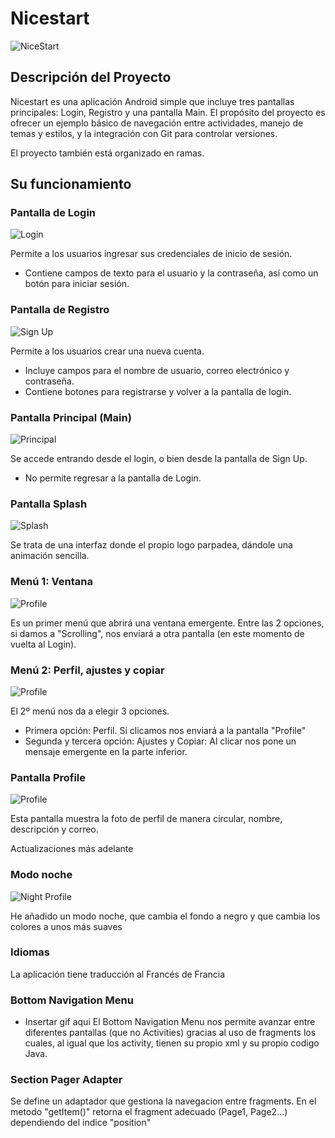 # Nicestart
![NiceStart](imagenes/LogoNS.png "Logo")

## Descripción del Proyecto
Nicestart es una aplicación Android simple que incluye tres pantallas principales: Login, Registro y una pantalla Main. El propósito del proyecto es ofrecer un ejemplo básico de navegación entre actividades, manejo de temas y estilos, y la integración con Git para controlar versiones.

El proyecto también está organizado en ramas.

## Su funcionamiento

### Pantalla de Login
![Login](imagenes/Login.png "Pantalla de Login")

Permite a los usuarios ingresar sus credenciales de inicio de sesión.
- Contiene campos de texto para el usuario y la contraseña, así como un botón para iniciar sesión.



### Pantalla de Registro
![Sign Up](imagenes/SignUp.png "Pantalla de Registro")

Permite a los usuarios crear una nueva cuenta.
- Incluye campos para el nombre de usuario, correo electrónico y contraseña.
- Contiene botones para registrarse y volver a la pantalla de login.



### Pantalla Principal (Main)
![Principal](imagenes/Main.png "Pantalla Principal")

Se accede entrando desde el login, o bien desde la pantalla de Sign Up.
- No permite regresar a la pantalla de Login.



### Pantalla Splash
![Splash](imagenes/Splash.png "Pantalla de Carga")

Se trata de una interfaz donde el propio logo parpadea, dándole una animación sencilla.



### Menú 1: Ventana
![Profile](imagenes/menu1.png "Menu del Perfil")

Es un primer menú que abrirá una ventana emergente. Entre las 2 opciones, si damos a "Scrolling", nos enviará a otra pantalla (en este momento de vuelta al Login).



### Menú 2: Perfil, ajustes y copiar
![Profile](imagenes/menu2.png "Menu del Perfil")

El 2º menú nos da a elegir 3 opciones.
- Primera opción: Perfil. Si clicamos nos enviará a la pantalla "Profile"
- Segunda y tercera opción: Ajustes y Copiar: Al clicar nos pone un mensaje emergente en la parte inferior.



### Pantalla Profile
![Profile](imagenes/profile.png "Menu del Perfil")

Esta pantalla muestra la foto de perfil de manera circular, nombre, descripción y correo.


Actualizaciones más adelante


### Modo noche
![Night Profile](imagenes/modoNoche.jpg "Menu en modo noche")

He añadido un modo noche, que cambia el fondo a negro y que cambia los colores a unos más suaves


### Idiomas

La aplicación tiene traducción al Francés de Francia


### Bottom Navigation Menu
- Insertar gif aqui
El Bottom Navigation Menu nos permite avanzar entre diferentes pantallas (que no Activities) gracias al uso de fragments los cuales, al igual que los activity, tienen su propio xml y su propio codigo Java.


### Section Pager Adapter

Se define un adaptador que gestiona la navegacion entre fragments.
En el metodo "getItem()" retorna el fragment adecuado (Page1, Page2...) dependiendo del indice "position"
